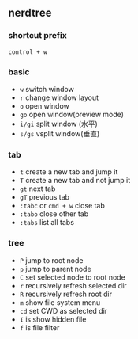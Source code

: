 ## nerdtree
### shortcut prefix
`control + w`

### basic
* `w` switch window
* `r` change window layout
* `o` open window
* `go` open window(preview mode)
* `i/gi` split window (水平)
* `s/gs` vsplit window(垂直)

### tab
* `t`  create a new tab and jump it
* `T`  create a new tab and not jump it
* `gt` next tab 
* `gT` previous tab
* `:tabc` or `cmd + w` close tab
* `:tabo` close other tab
* `:tabs` list all tabs

### tree
* `P` jump to root node
* `p` jump to parent node
* `C` set selected node to root node
* `r` recursively refresh selected dir
* `R` recursively refresh root dir
* `m` show file system menu
* `cd` set CWD as selected dir
* `I` is show hidden file
* `f` is file filter

